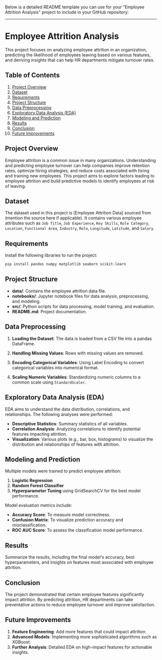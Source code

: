 Below is a detailed README template you can use for your "Employee Attrition Analysis" project to include in your GitHub repository:

---

# Employee Attrition Analysis

This project focuses on analyzing employee attrition in an organization, predicting the likelihood of employees leaving based on various features, and deriving insights that can help HR departments mitigate turnover rates.

## Table of Contents

1. [Project Overview](#project-overview)
2. [Dataset](#dataset)
3. [Requirements](#requirements)
4. [Project Structure](#project-structure)
5. [Data Preprocessing](#data-preprocessing)
6. [Exploratory Data Analysis (EDA)](#exploratory-data-analysis-eda)
7. [Modeling and Prediction](#modeling-and-prediction)
8. [Results](#results)
9. [Conclusion](#conclusion)
10. [Future Improvements](#future-improvements)

## Project Overview

Employee attrition is a common issue in many organizations. Understanding and predicting employee turnover can help companies improve retention rates, optimize hiring strategies, and reduce costs associated with hiring and training new employees. This project aims to explore factors leading to employee attrition and build predictive models to identify employees at risk of leaving.

## Dataset

The dataset used in this project is [Employee Attrition Data] sourced from (mention the source here if applicable). It contains various employee attributes such as `Job Title`, `Job Experience`, `Key Skills`, `Role Category`, `Location`, `Functional Area`, `Industry`, `Role`, `Longitude`, `Latitude`, and `Salary`.

## Requirements

Install the following libraries to run the project:

```bash
pip install pandas numpy matplotlib seaborn scikit-learn
```

## Project Structure

- **data/**: Contains the employee attrition data file.
- **notebooks/**: Jupyter notebook files for data analysis, preprocessing, and modeling.
- **src/**: Python scripts for data processing, model training, and evaluation.
- **README.md**: Project documentation.
  
## Data Preprocessing

1. **Loading the Dataset**: The data is loaded from a CSV file into a pandas DataFrame.
   
2. **Handling Missing Values**: Rows with missing values are removed.
   
3. **Encoding Categorical Variables**: Using Label Encoding to convert categorical variables into numerical format.
   
4. **Scaling Numeric Variables**: Standardizing numeric columns to a common scale using `StandardScaler`.

## Exploratory Data Analysis (EDA)

EDA aims to understand the data distribution, correlations, and relationships. The following analyses were performed:

- **Descriptive Statistics**: Summary statistics of all variables.
- **Correlation Analysis**: Analyzing correlations to identify potential features impacting attrition.
- **Visualization**: Various plots (e.g., bar, box, histograms) to visualize the distribution and relationships of features with attrition.

## Modeling and Prediction

Multiple models were trained to predict employee attrition:

1. **Logistic Regression**
2. **Random Forest Classifier**
3. **Hyperparameter Tuning** using GridSearchCV for the best model performance.

Model evaluation metrics include:

- **Accuracy Score**: To measure model correctness.
- **Confusion Matrix**: To visualize prediction accuracy and misclassification.
- **ROC AUC Score**: To assess the classification model performance.

## Results

Summarize the results, including the final model's accuracy, best hyperparameters, and insights on features most associated with employee attrition.

## Conclusion

The project demonstrated that certain employee features significantly impact attrition. By predicting attrition, HR departments can take preventative actions to reduce employee turnover and improve satisfaction.

## Future Improvements

1. **Feature Engineering**: Add more features that could impact attrition.
2. **Advanced Models**: Implementing more sophisticated algorithms such as XGBoost.
3. **Further Analysis**: Detailed EDA on high-impact features for actionable insights.
